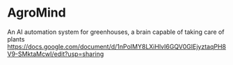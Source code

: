 # AgroMind
An AI automation system for greenhouses, a brain capable of taking care of plants
https://docs.google.com/document/d/1nPoIMY8LXiHlvI6GQV0GIEjyztaqPH8V9-SMktaMcwI/edit?usp=sharing

